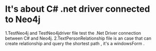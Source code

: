 # It's about C# .net driver connected to Neo4j
1.TestNeo4j and TestNeo4jdriver file test the .Net Driver connection between C# and Neo4j.
2.TextPersonRelationship file is an case that can create relationship and query the shortest path , it's a windowsForm .   